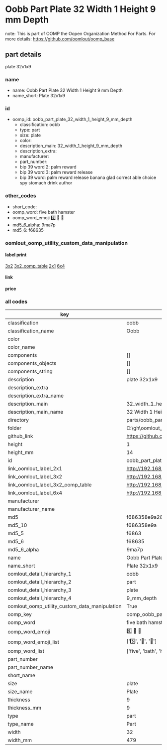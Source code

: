# Oobb Part Plate 32 Width 1 Height 9 mm Depth  

note: This is part of OOMP the Oopen Organization Method For Parts. For more details: https://github.com/oomlout/oomp_base

##  part details
  



plate 32x1x9



### name
* name: Oobb Part Plate 32 Width 1 Height 9 mm Depth
* name_short: Plate 32x1x9 
### id
* oomp_id: oobb_part_plate_32_width_1_height_9_mm_depth
  * classification: oobb
  * type: part
  * size: plate
  * color: 
  * description_main: 32_width_1_height_9_mm_depth
  * description_extra: 
  * manufacturer: 
  * part_number: 
  * bip 39 word 2: palm reward
  * bip 39 word 3: palm reward release
  * bip 39 word: palm reward release banana glad correct able choice spy stomach drink author

### other_codes
* short_code: 
* oomp_word: five bath hamster
* oomp_word_emoji :five: :bath: :hamster:
* md5_6_alpha: 9ma7p
* md5_6: f68635






### oomlout_oomp_utility_custom_data_manipulation
#### label print
[3x2](http://192.168.1.245:1112/?label=oomp%209ma7p)
[3x2_oomp_table](http://192.168.1.108:1112/?label=oomp%209ma7p)
[2x1](http://192.168.1.242:1112/?label=oomp%209ma7p)
[6x4](http://192.168.1.55:1112/?label=oomp%209ma7p)    

#### link

                              

#### price







### all codes 
| key | value |  
| --- | --- |  
| classification | oobb |  
| classification_name | Oobb |  
| color |  |  
| color_name |  |  
| components | [] |  
| components_objects | [] |  
| components_string | [] |  
| description | plate 32x1x9 |  
| description_extra |  |  
| description_extra_name |  |  
| description_main | 32_width_1_height_9_mm_depth |  
| description_main_name | 32 Width 1 Height 9 mm Depth |  
| directory | parts/oobb_part_plate_32_width_1_height_9_mm_depth |  
| folder | C:\gh\oomlout_oobb_version_4_generated_parts\things\oobb_part_plate_32_width_1_height_9_mm_depth |  
| github_link | https://github.com/oomlout/oomlout_oomp_part_src/tree/main/parts/oobb_part_plate_32_width_1_height_9_mm_depth |  
| height | 1 |  
| height_mm | 14 |  
| id | oobb_part_plate_32_width_1_height_9_mm_depth |  
| link_oomlout_label_2x1 | http://192.168.1.242:1112/?label=oomp%209ma7p |  
| link_oomlout_label_3x2 | http://192.168.1.245:1112/?label=oomp%209ma7p |  
| link_oomlout_label_3x2_oomp_table | http://192.168.1.108:1112/?label=oomp%209ma7p |  
| link_oomlout_label_6x4 | http://192.168.1.55:1112/?label=oomp%209ma7p |  
| manufacturer |  |  
| manufacturer_name |  |  
| md5 | f686358e9a282008c23141236a6e2cfa |  
| md5_10 | f686358e9a |  
| md5_5 | f6863 |  
| md5_6 | f68635 |  
| md5_6_alpha | 9ma7p |  
| name | Oobb Part Plate 32 Width 1 Height 9 mm Depth |  
| name_short | Plate 32x1x9  |  
| oomlout_detail_hierarchy_1 | oobb |  
| oomlout_detail_hierarchy_2 | part |  
| oomlout_detail_hierarchy_3 | plate |  
| oomlout_detail_hierarchy_4 | 9_mm_depth |  
| oomlout_oomp_utility_custom_data_manipulation | True |  
| oomp_key | oomp_oobb_part_plate_32_width_1_height_9_mm_depth |  
| oomp_word | five bath hamster |  
| oomp_word_emoji | :five: :bath: :hamster: |  
| oomp_word_emoji_list | [':five:', ':bath:', ':hamster:'] |  
| oomp_word_list | ['five', 'bath', 'hamster'] |  
| part_number |  |  
| part_number_name |  |  
| short_name |  |  
| size | plate |  
| size_name | Plate |  
| thickness | 9 |  
| thickness_mm | 9 |  
| type | part |  
| type_name | Part |  
| width | 32 |  
| width_mm | 479 |  
